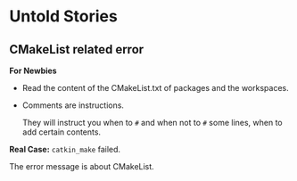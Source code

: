 # Untold Stories

## CMakeList related error 
**For Newbies**
- Read the content of the CMakeList.txt of packages and the workspaces.
- Comments are instructions.
  
  They will instruct you when to `#` and when not to `#` some lines, when to add certain contents.

**Real Case:**
`catkin_make` failed.

The error message is about CMakeList.
